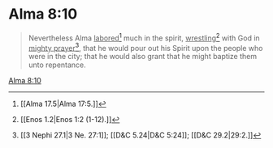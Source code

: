 # Alma 8:10

> Nevertheless Alma <u>labored</u>[^a] much in the spirit, <u>wrestling</u>[^b] with God in <u>mighty prayer</u>[^c], that he would pour out his Spirit upon the people who were in the city; that he would also grant that he might baptize them unto repentance.

[Alma 8:10](https://www.churchofjesuschrist.org/study/scriptures/bofm/alma/8?lang=eng&id=p10#p10)


[^a]: [[Alma 17.5|Alma 17:5.]]
[^b]: [[Enos 1.2|Enos 1:2 (1-12).]]
[^c]: [[3 Nephi 27.1|3 Ne. 27:1]]; [[D&C 5.24|D&C 5:24]]; [[D&C 29.2|29:2.]]
